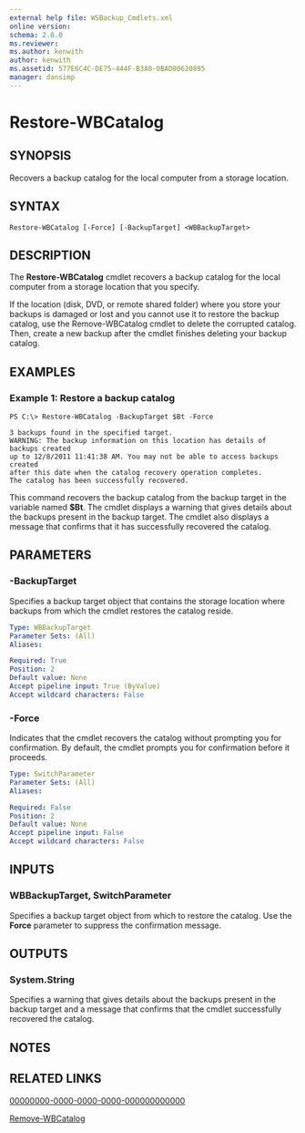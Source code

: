 ```yaml
---
external help file: WSBackup_Cmdlets.xml
online version: 
schema: 2.0.0
ms.reviewer:
ms.author: kenwith
author: kenwith
ms.assetid: 577E6C4C-DE75-444F-B3A0-0BAD00620895
manager: dansimp
---
```


# Restore-WBCatalog

## SYNOPSIS
Recovers a backup catalog for the local computer from a storage location.

## SYNTAX

```
Restore-WBCatalog [-Force] [-BackupTarget] <WBBackupTarget>
```

## DESCRIPTION
The **Restore-WBCatalog** cmdlet recovers a backup catalog for the local computer from a storage location that you specify.

If the location (disk, DVD, or remote shared folder) where you store your backups is damaged or lost and you cannot use it to restore the backup catalog, use the Remove-WBCatalog cmdlet to delete the corrupted catalog.
Then, create a new backup after the cmdlet finishes deleting your backup catalog.

## EXAMPLES

### Example 1: Restore a backup catalog
```
PS C:\> Restore-WBCatalog -BackupTarget $Bt -Force

3 backups found in the specified target.
WARNING: The backup information on this location has details of backups created
up to 12/8/2011 11:41:38 AM. You may not be able to access backups created
after this date when the catalog recovery operation completes.
The catalog has been successfully recovered.
```

This command recovers the backup catalog from the backup target in the variable named **$Bt**.
The cmdlet displays a warning that gives details about the backups present in the backup target.
The cmdlet also displays a message that confirms that it has successfully recovered the catalog.

## PARAMETERS

### -BackupTarget
Specifies a backup target object that contains the storage location where backups from which the cmdlet restores the catalog reside.

```yaml
Type: WBBackupTarget
Parameter Sets: (All)
Aliases: 

Required: True
Position: 2
Default value: None
Accept pipeline input: True (ByValue)
Accept wildcard characters: False
```

### -Force
Indicates that the cmdlet recovers the catalog without prompting you for confirmation.
By default, the cmdlet prompts you for confirmation before it proceeds.

```yaml
Type: SwitchParameter
Parameter Sets: (All)
Aliases: 

Required: False
Position: 2
Default value: None
Accept pipeline input: False
Accept wildcard characters: False
```

## INPUTS

### WBBackupTarget, SwitchParameter
Specifies a backup target object from which to restore the catalog.
Use the **Force** parameter to suppress the confirmation message.

## OUTPUTS

### System.String
Specifies a warning that gives details about the backups present in the backup target and a message that confirms that the cmdlet successfully recovered the catalog.

## NOTES

## RELATED LINKS

[00000000-0000-0000-0000-000000000000](00000000-0000-0000-0000-000000000000)

[Remove-WBCatalog](./Remove-WBCatalog.md)

